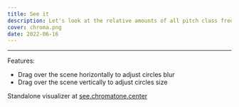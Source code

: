 ```yaml
---
title: See it
description: Let's look at the relative amounts of all pitch class frequencies in any audio signal in real time.
cover: chroma.png
date: 2022-06-16
---
```


<script setup>
import chromaSee from './see.vue'
</script>

<client-only>
  <chroma-see />
</client-only>

---

Features: 
- Drag over the scene horizontally to adjust circles blur
- Drag over the scene vertically to adjust circles size

Standalone visualizer at [see.chromatone.center](https://see.chromatone.center/)
